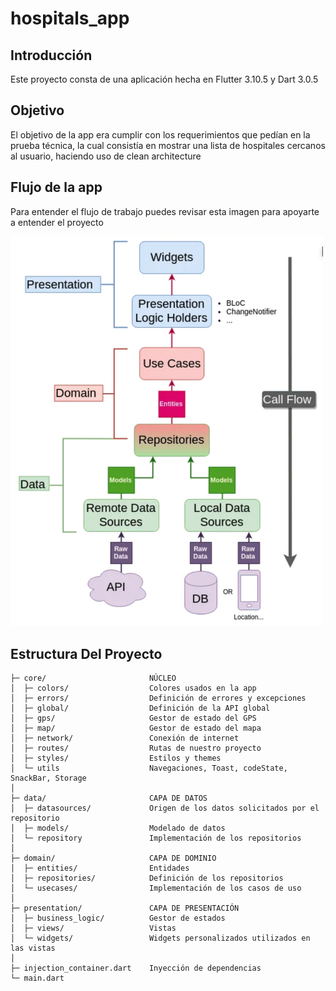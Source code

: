 # hospitals_app

## Introducción

Este proyecto consta de una aplicación hecha en Flutter 3.10.5 y Dart 3.0.5

## Objetivo
El objetivo de la app era cumplir con los requerimientos que pedían en la prueba técnica, la cual consistía en mostrar una lista de hospitales cercanos al usuario, haciendo uso de clean architecture

## Flujo de la app

Para entender el flujo de trabajo puedes revisar esta imagen para apoyarte a entender el proyecto

<img src="./readme_sources/architecture.jpeg" width="500" />

## Estructura Del Proyecto

```
├─ core/                       NÚCLEO
│  ├─ colors/                  Colores usados en la app
│  ├─ errors/                  Definición de errores y excepciones
│  ├─ global/                  Definición de la API global
│  ├─ gps/                     Gestor de estado del GPS
│  ├─ map/                     Gestor de estado del mapa
│  ├─ network/                 Conexión de internet
│  ├─ routes/                  Rutas de nuestro proyecto
│  ├─ styles/                  Estilos y themes
│  └─ utils                    Navegaciones, Toast, codeState, SnackBar, Storage
│
├─ data/                       CAPA DE DATOS
│  ├─ datasources/             Origen de los datos solicitados por el repositorio
│  ├─ models/                  Modelado de datos
│  └─ repository               Implementación de los repositorios
│
├─ domain/                     CAPA DE DOMINIO
│  ├─ entities/                Entidades
│  ├─ repositories/            Definición de los repositorios
│  └─ usecases/                Implementación de los casos de uso
│
├─ presentation/               CAPA DE PRESENTACIÓN
│  ├─ business_logic/          Gestor de estados
│  ├─ views/                   Vistas
│  └─ widgets/                 Widgets personalizados utilizados en las vistas
│
├─ injection_container.dart    Inyección de dependencias
└─ main.dart

```